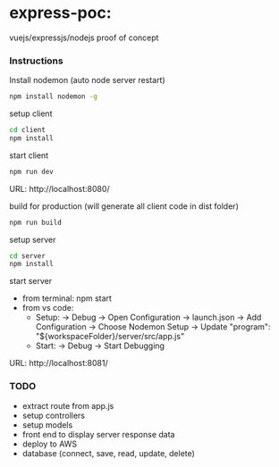 # express-poc: 

vuejs/expressjs/nodejs proof of concept


### Instructions

Install nodemon (auto node server restart)
``` bash
npm install nodemon -g
```

setup client
``` bash
cd client
npm install
```

start client
``` bash
npm run dev
```

URL: http://localhost:8080/

build for production (will generate all client code in dist folder)
``` bash
npm run build 
```

setup server
``` bash
cd server
npm install
```

start server
  - from terminal: npm start
  - from vs code: 
    - Setup: -> Debug -> Open Configuration -> launch.json -> Add Configuration -> Choose Nodemon Setup -> Update "program": "${workspaceFolder}/server/src/app.js"
    - Start: -> Debug -> Start Debugging
    
URL: http://localhost:8081/


### TODO
- extract route from app.js
- setup controllers
- setup models
- front end to display server response data
- deploy to AWS
- database (connect, save, read, update, delete)
